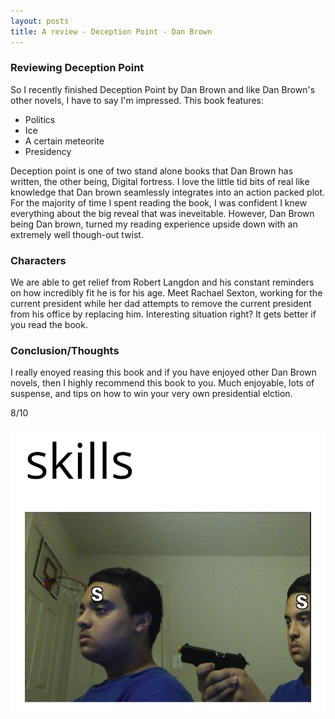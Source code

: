 ```yaml
---
layout: posts
title: A review - Deception Point - Dan Brown
---
```


### Reviewing Deception Point

So I recently finished Deception Point by Dan Brown and like Dan Brown's other novels, I have to say I'm impressed. This book features:
- Politics
- Ice
- A certain meteorite
- Presidency
 
Deception point is one of two stand alone books that Dan Brown has written, the other being, Digital fortress. I love the little tid bits of real like knowledge that Dan brown seamlessly integrates into an action packed plot. For the majority of time I spent reading the book, I was confident I knew everything about the big reveal that was ineveitable. However, Dan Brown being Dan brown, turned my reading experience upside down with an extremely well though-out twist.

### Characters
We are able to get relief from Robert Langdon and his constant reminders on how incredibly fit he is for his age. Meet Rachael Sexton, working for the current president while her dad attempts to remove the current president from his office by replacing him. Interesting situation right? It gets better if you read the book.

### Conclusion/Thoughts
I really enoyed reasing this book and if you have enjoyed other Dan Brown novels, then I highly recommend this book to you. Much enjoyable, lots of suspense, and tips on how to win your very own presidential elction.

8/10

![alt](/Images/skills.jpg)